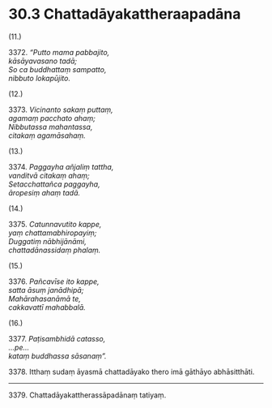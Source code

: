

# 30.3 Chattadāyakattheraapadāna



(11.)

3372\. _“Putto mama pabbajito,_  
_kāsāyavasano tadā;_  
_So ca buddhattaṃ sampatto,_  
_nibbuto lokapūjito._  


(12.)

3373\. _Vicinanto sakaṃ puttaṃ,_  
_agamaṃ pacchato ahaṃ;_  
_Nibbutassa mahantassa,_  
_citakaṃ agamāsahaṃ._  


(13.)

3374\. _Paggayha añjaliṃ tattha,_  
_vanditvā citakaṃ ahaṃ;_  
_Setacchattañca paggayha,_  
_āropesiṃ ahaṃ tadā._  


(14.)

3375\. _Catunnavutito kappe,_  
_yaṃ chattamabhiropayiṃ;_  
_Duggatiṃ nābhijānāmi,_  
_chattadānassidaṃ phalaṃ._  


(15.)

3376\. _Pañcavīse ito kappe,_  
_satta āsuṃ janādhipā;_  
_Mahārahasanāmā te,_  
_cakkavattī mahabbalā._  


(16.)

3377\. _Paṭisambhidā catasso,_  
_…pe…_  
_kataṃ buddhassa sāsanaṃ”._  


3378\. Itthaṃ sudaṃ āyasmā chattadāyako thero imā gāthāyo abhāsitthāti.

---

3379\. Chattadāyakattherassāpadānaṃ tatiyaṃ.





